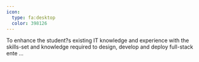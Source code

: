 ```yaml
---
icon:
  type: fa:desktop
  color: 398126
---
```


To enhance the student?s existing IT knowledge and experience with the skills-set and knowledge required to design, develop and deploy full-stack ente ... 
